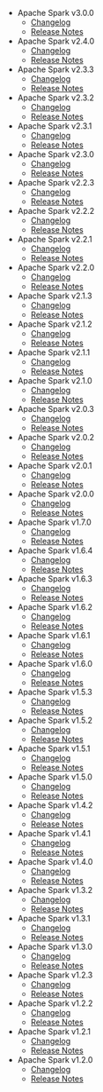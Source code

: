 
<!---
# Licensed to the Apache Software Foundation (ASF) under one
# or more contributor license agreements.  See the NOTICE file
# distributed with this work for additional information
# regarding copyright ownership.  The ASF licenses this file
# to you under the Apache License, Version 2.0 (the
# "License"); you may not use this file except in compliance
# with the License.  You may obtain a copy of the License at
#
#     http://www.apache.org/licenses/LICENSE-2.0
#
# Unless required by applicable law or agreed to in writing, software
# distributed under the License is distributed on an "AS IS" BASIS,
# WITHOUT WARRANTIES OR CONDITIONS OF ANY KIND, either express or implied.
# See the License for the specific language governing permissions and
# limitations under the License.
-->
* Apache Spark v3.0.0
    * [Changelog](3.0.0/CHANGELOG.3.0.0.md)
    * [Release Notes](3.0.0/RELEASENOTES.3.0.0.md)
* Apache Spark v2.4.0
    * [Changelog](2.4.0/CHANGELOG.2.4.0.md)
    * [Release Notes](2.4.0/RELEASENOTES.2.4.0.md)
* Apache Spark v2.3.3
    * [Changelog](2.3.3/CHANGELOG.2.3.3.md)
    * [Release Notes](2.3.3/RELEASENOTES.2.3.3.md)
* Apache Spark v2.3.2
    * [Changelog](2.3.2/CHANGELOG.2.3.2.md)
    * [Release Notes](2.3.2/RELEASENOTES.2.3.2.md)
* Apache Spark v2.3.1
    * [Changelog](2.3.1/CHANGELOG.2.3.1.md)
    * [Release Notes](2.3.1/RELEASENOTES.2.3.1.md)
* Apache Spark v2.3.0
    * [Changelog](2.3.0/CHANGELOG.2.3.0.md)
    * [Release Notes](2.3.0/RELEASENOTES.2.3.0.md)
* Apache Spark v2.2.3
    * [Changelog](2.2.3/CHANGELOG.2.2.3.md)
    * [Release Notes](2.2.3/RELEASENOTES.2.2.3.md)
* Apache Spark v2.2.2
    * [Changelog](2.2.2/CHANGELOG.2.2.2.md)
    * [Release Notes](2.2.2/RELEASENOTES.2.2.2.md)
* Apache Spark v2.2.1
    * [Changelog](2.2.1/CHANGELOG.2.2.1.md)
    * [Release Notes](2.2.1/RELEASENOTES.2.2.1.md)
* Apache Spark v2.2.0
    * [Changelog](2.2.0/CHANGELOG.2.2.0.md)
    * [Release Notes](2.2.0/RELEASENOTES.2.2.0.md)
* Apache Spark v2.1.3
    * [Changelog](2.1.3/CHANGELOG.2.1.3.md)
    * [Release Notes](2.1.3/RELEASENOTES.2.1.3.md)
* Apache Spark v2.1.2
    * [Changelog](2.1.2/CHANGELOG.2.1.2.md)
    * [Release Notes](2.1.2/RELEASENOTES.2.1.2.md)
* Apache Spark v2.1.1
    * [Changelog](2.1.1/CHANGELOG.2.1.1.md)
    * [Release Notes](2.1.1/RELEASENOTES.2.1.1.md)
* Apache Spark v2.1.0
    * [Changelog](2.1.0/CHANGELOG.2.1.0.md)
    * [Release Notes](2.1.0/RELEASENOTES.2.1.0.md)
* Apache Spark v2.0.3
    * [Changelog](2.0.3/CHANGELOG.2.0.3.md)
    * [Release Notes](2.0.3/RELEASENOTES.2.0.3.md)
* Apache Spark v2.0.2
    * [Changelog](2.0.2/CHANGELOG.2.0.2.md)
    * [Release Notes](2.0.2/RELEASENOTES.2.0.2.md)
* Apache Spark v2.0.1
    * [Changelog](2.0.1/CHANGELOG.2.0.1.md)
    * [Release Notes](2.0.1/RELEASENOTES.2.0.1.md)
* Apache Spark v2.0.0
    * [Changelog](2.0.0/CHANGELOG.2.0.0.md)
    * [Release Notes](2.0.0/RELEASENOTES.2.0.0.md)
* Apache Spark v1.7.0
    * [Changelog](1.7.0/CHANGELOG.1.7.0.md)
    * [Release Notes](1.7.0/RELEASENOTES.1.7.0.md)
* Apache Spark v1.6.4
    * [Changelog](1.6.4/CHANGELOG.1.6.4.md)
    * [Release Notes](1.6.4/RELEASENOTES.1.6.4.md)
* Apache Spark v1.6.3
    * [Changelog](1.6.3/CHANGELOG.1.6.3.md)
    * [Release Notes](1.6.3/RELEASENOTES.1.6.3.md)
* Apache Spark v1.6.2
    * [Changelog](1.6.2/CHANGELOG.1.6.2.md)
    * [Release Notes](1.6.2/RELEASENOTES.1.6.2.md)
* Apache Spark v1.6.1
    * [Changelog](1.6.1/CHANGELOG.1.6.1.md)
    * [Release Notes](1.6.1/RELEASENOTES.1.6.1.md)
* Apache Spark v1.6.0
    * [Changelog](1.6.0/CHANGELOG.1.6.0.md)
    * [Release Notes](1.6.0/RELEASENOTES.1.6.0.md)
* Apache Spark v1.5.3
    * [Changelog](1.5.3/CHANGELOG.1.5.3.md)
    * [Release Notes](1.5.3/RELEASENOTES.1.5.3.md)
* Apache Spark v1.5.2
    * [Changelog](1.5.2/CHANGELOG.1.5.2.md)
    * [Release Notes](1.5.2/RELEASENOTES.1.5.2.md)
* Apache Spark v1.5.1
    * [Changelog](1.5.1/CHANGELOG.1.5.1.md)
    * [Release Notes](1.5.1/RELEASENOTES.1.5.1.md)
* Apache Spark v1.5.0
    * [Changelog](1.5.0/CHANGELOG.1.5.0.md)
    * [Release Notes](1.5.0/RELEASENOTES.1.5.0.md)
* Apache Spark v1.4.2
    * [Changelog](1.4.2/CHANGELOG.1.4.2.md)
    * [Release Notes](1.4.2/RELEASENOTES.1.4.2.md)
* Apache Spark v1.4.1
    * [Changelog](1.4.1/CHANGELOG.1.4.1.md)
    * [Release Notes](1.4.1/RELEASENOTES.1.4.1.md)
* Apache Spark v1.4.0
    * [Changelog](1.4.0/CHANGELOG.1.4.0.md)
    * [Release Notes](1.4.0/RELEASENOTES.1.4.0.md)
* Apache Spark v1.3.2
    * [Changelog](1.3.2/CHANGELOG.1.3.2.md)
    * [Release Notes](1.3.2/RELEASENOTES.1.3.2.md)
* Apache Spark v1.3.1
    * [Changelog](1.3.1/CHANGELOG.1.3.1.md)
    * [Release Notes](1.3.1/RELEASENOTES.1.3.1.md)
* Apache Spark v1.3.0
    * [Changelog](1.3.0/CHANGELOG.1.3.0.md)
    * [Release Notes](1.3.0/RELEASENOTES.1.3.0.md)
* Apache Spark v1.2.3
    * [Changelog](1.2.3/CHANGELOG.1.2.3.md)
    * [Release Notes](1.2.3/RELEASENOTES.1.2.3.md)
* Apache Spark v1.2.2
    * [Changelog](1.2.2/CHANGELOG.1.2.2.md)
    * [Release Notes](1.2.2/RELEASENOTES.1.2.2.md)
* Apache Spark v1.2.1
    * [Changelog](1.2.1/CHANGELOG.1.2.1.md)
    * [Release Notes](1.2.1/RELEASENOTES.1.2.1.md)
* Apache Spark v1.2.0
    * [Changelog](1.2.0/CHANGELOG.1.2.0.md)
    * [Release Notes](1.2.0/RELEASENOTES.1.2.0.md)
